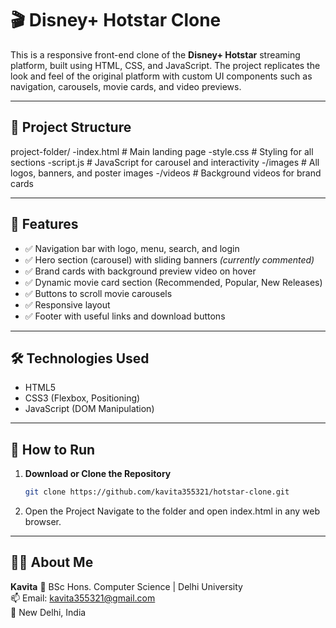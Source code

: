 # 🎬 Disney+ Hotstar Clone

This is a responsive front-end clone of the **Disney+ Hotstar** streaming platform, built using HTML, CSS, and JavaScript. The project replicates the look and feel of the original platform with custom UI components such as navigation, carousels, movie cards, and video previews.

---

## 📁 Project Structure

project-folder/
-index.html # Main landing page
-style.css # Styling for all sections
-script.js # JavaScript for carousel and interactivity
-/images # All logos, banners, and poster images
-/videos # Background videos for brand cards

---

## 🚀 Features

- ✅ Navigation bar with logo, menu, search, and login
- ✅ Hero section (carousel) with sliding banners *(currently commented)*
- ✅ Brand cards with background preview video on hover
- ✅ Dynamic movie card section (Recommended, Popular, New Releases)
- ✅ Buttons to scroll movie carousels
- ✅ Responsive layout
- ✅ Footer with useful links and download buttons

---

## 🛠️ Technologies Used

- HTML5
- CSS3 (Flexbox, Positioning)
- JavaScript (DOM Manipulation)

---

## 🔧 How to Run

1. **Download or Clone the Repository**  
   ```bash
   git clone https://github.com/kavita355321/hotstar-clone.git
2. Open the Project
   Navigate to the folder and open index.html in any web browser.

---

## 👩‍💻 About Me

**Kavita**
💼 BSc Hons. Computer Science | Delhi University  
📫 Email: kavita355321@gmail.com  
📍 New Delhi, India



